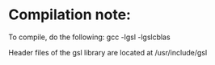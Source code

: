 # Compilation note:

To compile, do the following:
gcc <filename> -lgsl -lgslcblas

Header files of the gsl library are located at /usr/include/gsl
